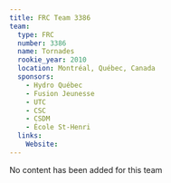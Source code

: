 ```yaml
---
title: FRC Team 3386
team:
  type: FRC
  number: 3386
  name: Tornades
  rookie_year: 2010
  location: Montréal, Québec, Canada
  sponsors:
    - Hydro Québec
    - Fusion Jeunesse
    - UTC
    - CSC
    - CSDM
    - École St-Henri
  links:
    Website: 
---
```

No content has been added for this team